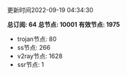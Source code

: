 更新时间2022-09-19 04:34:30

**总订阅: 64**
**总节点: 10001**
**有效节点: 1975**
- trojan节点: 80
- ss节点: 266
- v2ray节点: 1628
- ssr节点: 1
